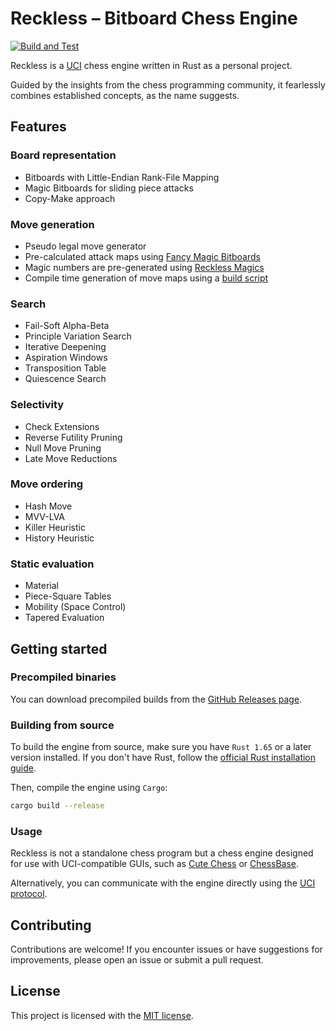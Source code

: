 # Reckless – Bitboard Chess Engine

[![Build and Test](https://github.com/codedeliveryservice/Reckless/actions/workflows/rust.yml/badge.svg)](https://github.com/codedeliveryservice/Reckless/actions/workflows/rust.yml)

Reckless is a [UCI][uci] chess engine written in Rust as a personal project.

Guided by the insights from the chess programming community, it fearlessly
combines established concepts, as the name suggests.

[uci]: https://en.wikipedia.org/wiki/Universal_Chess_Interface

## Features

### Board representation

-   Bitboards with Little-Endian Rank-File Mapping
-   Magic Bitboards for sliding piece attacks
-   Copy-Make approach

### Move generation

-   Pseudo legal move generator
-   Pre-calculated attack maps using [Fancy Magic Bitboards](https://www.chessprogramming.org/Magic_Bitboards#Fancy)
-   Magic numbers are pre-generated using [Reckless Magics](https://github.com/codedeliveryservice/RecklessMagics)
-   Compile time generation of move maps using a [build script](/src/lookup/build.rs)

### Search

-   Fail-Soft Alpha-Beta
-   Principle Variation Search
-   Iterative Deepening
-   Aspiration Windows
-   Transposition Table
-   Quiescence Search

### Selectivity

-   Check Extensions
-   Reverse Futility Pruning
-   Null Move Pruning
-   Late Move Reductions

### Move ordering

-   Hash Move
-   MVV-LVA
-   Killer Heuristic
-   History Heuristic

### Static evaluation

-   Material
-   Piece-Square Tables
-   Mobility (Space Control)
-   Tapered Evaluation

## Getting started

### Precompiled binaries

You can download precompiled builds from the [GitHub Releases page](https://github.com/codedeliveryservice/Reckless/releases).

### Building from source

To build the engine from source, make sure you have `Rust 1.65` or a later version installed.
If you don't have Rust, follow the [official Rust installation guide](https://www.rust-lang.org/tools/install).

Then, compile the engine using `Cargo`:

```bash
cargo build --release
```

### Usage

Reckless is not a standalone chess program but a chess engine designed for use with UCI-compatible GUIs,
such as [Cute Chess](https://github.com/cutechess/cutechess) or [ChessBase](https://www.chessbase.com/).

Alternatively, you can communicate with the engine directly using the [UCI protocol](https://backscattering.de/chess/uci).

## Contributing

Contributions are welcome! If you encounter issues or have suggestions for improvements,
please open an issue or submit a pull request.

## License

This project is licensed with the [MIT license](LICENSE).

